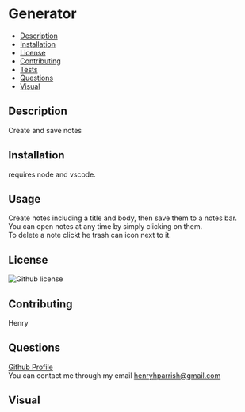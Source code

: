 # Generator

- [Description](#Description)
- [Installation](#Installation)
- [License](#License)
- [Contributing](#Contributing)
- [Tests](#Tests)
- [Questions](#Questions)
- [Visual](#Visual)



## Description
Create and save notes
## Installation
requires node and vscode. 
## Usage
Create notes including a title and body, then save them to a notes bar.  
You can open notes at any time by simply clicking on them.  
To delete a note clickt he trash can icon next to it.
## License
![Github license](https://img.shields.io/badge/license-None-blue.svg)
## Contributing
Henry
## Questions
[Github Profile](https://github.com/HenryP23)  
You can contact me through my email henryhparrish@gmail.com
## Visual


